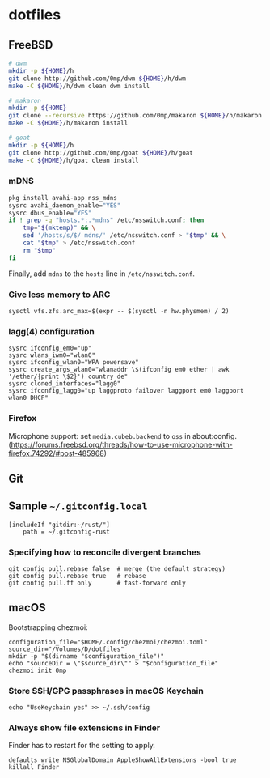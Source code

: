 # dotfiles

## FreeBSD

```sh
# dwm
mkdir -p ${HOME}/h
git clone http://github.com/0mp/dwm ${HOME}/h/dwm
make -C ${HOME}/h/dwm clean dwm install

# makaron
mkdir -p ${HOME}
git clone --recursive https://github.com/0mp/makaron ${HOME}/h/makaron
make -C ${HOME}/h/makaron install

# goat
mkdir -p ${HOME}/h
git clone http://github.com/0mp/goat ${HOME}/h/goat
make -C ${HOME}/h/goat clean install
```

### mDNS

```sh
pkg install avahi-app nss_mdns
sysrc avahi_daemon_enable="YES"
sysrc dbus_enable="YES"
if ! grep -q "hosts.*:.*mdns" /etc/nsswitch.conf; then
    tmp="$(mktemp)" && \
    sed '/hosts/s/$/ mdns/' /etc/nsswitch.conf > "$tmp" && \
    cat "$tmp" > /etc/nsswitch.conf
    rm "$tmp"
fi
```

Finally, add `mdns` to the `hosts` line in `/etc/nsswitch.conf`.

### Give less memory to ARC

```
sysctl vfs.zfs.arc_max=$(expr -- $(sysctl -n hw.physmem) / 2)
```

### lagg(4) configuration

```
sysrc ifconfig_em0="up"
sysrc wlans_iwm0="wlan0"
sysrc ifconfig_wlan0="WPA powersave"
sysrc create_args_wlan0="wlanaddr \$(ifconfig em0 ether | awk '/ether/{print \$2}') country de"
sysrc cloned_interfaces="lagg0"
sysrc ifconfig_lagg0="up laggproto failover laggport em0 laggport wlan0 DHCP"
```

### Firefox

Microphone support: set `media.cubeb.backend` to `oss` in about:config. (https://forums.freebsd.org/threads/how-to-use-microphone-with-firefox.74292/#post-485968)

## Git

Sample `~/.gitconfig.local`
---------------------------

```
[includeIf "gitdir:~/rust/"]
    path = ~/.gitconfig-rust
```

### Specifying how to reconcile divergent branches

```
git config pull.rebase false  # merge (the default strategy)
git config pull.rebase true   # rebase                      
git config pull.ff only       # fast-forward only           
```

## macOS

Bootstrapping chezmoi:

```
configuration_file="$HOME/.config/chezmoi/chezmoi.toml"
source_dir="/Volumes/D/dotfiles"
mkdir -p "$(dirname "$configuration_file")"
echo "sourceDir = \"$source_dir\"" > "$configuration_file"
chezmoi init 0mp
```

### Store SSH/GPG passphrases in macOS Keychain

```
echo "UseKeychain yes" >> ~/.ssh/config
```

### Always show file extensions in Finder

Finder has to restart for the setting to apply.

```
defaults write NSGlobalDomain AppleShowAllExtensions -bool true
killall Finder
```
